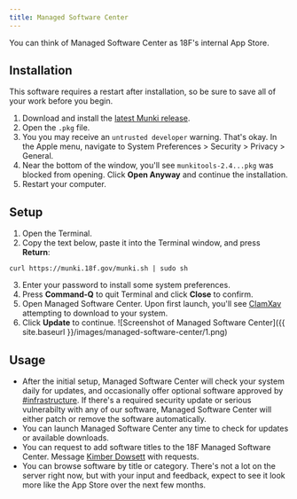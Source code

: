 ```yaml
---
title: Managed Software Center
---
```


You can think of Managed Software Center as 18F's internal App Store.

## Installation

This software requires a restart after installation, so be sure to save all of your work before you begin.

1. Download and install the [latest Munki release](https://github.com/munki/munki/releases).
2. Open the `.pkg` file.
3. You you may receive an `untrusted developer` warning. That's okay. In the Apple menu, navigate to System Preferences > Security > Privacy > General.
4. Near the bottom of the window, you'll see `munkitools-2.4...pkg` was blocked from opening. Click **Open Anyway** and continue the installation.
5. Restart your computer.

## Setup

1. Open the Terminal.
2. Copy the text below, paste it into the Terminal window, and press **Return**:
``` 
curl https://munki.18f.gov/munki.sh | sudo sh
```
3. Enter your password to install some system preferences.
4. Press **Command-Q** to quit Terminal and click **Close** to confirm.
5. Open Managed Software Center. Upon first launch, you'll see [ClamXav](/clamxav) attempting to download to your system.
6. Click **Update** to continue.  ![Screenshot of Managed Software Center]({{ site.baseurl }}/images/managed-software-center/1.png)

## Usage

- After the initial setup, Managed Software Center will check your system daily for updates, and occasionally offer optional software approved by [#infrastructure](https://civicactions.slack.com/messages/infrastructure). If there's a required security update or serious vulnerabilty with any of our software, Managed Software Center will either patch or remove the software automatically.
- You can launch Managed Software Center any time to check for updates or available downloads.
- You can request to add software titles to the 18F Managed Software Center. Message [Kimber Dowsett](https://civicactions.slack.com/team/kimber) with requests.
- You can browse software by title or category. There's not a lot on the server right now, but with your input and feedback, expect to see it look more like the App Store over the next few months.
